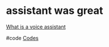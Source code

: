 # assistant was great

[What is a voice assistant](output/themes/What%20is%20a%20voice%20assistant.md)

#code [Codes](output/codes/Codes.md) 